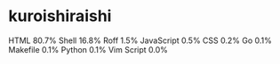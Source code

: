 # kuroishiraishi
HTML              80.7%
Shell             16.8%
Roff              1.5%
JavaScript        0.5%
CSS               0.2%
Go                0.1%
Makefile          0.1%
Python            0.1%
Vim Script        0.0%

